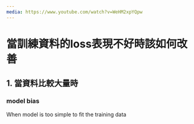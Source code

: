 ```yaml
---
media: https://www.youtube.com/watch?v=WeHM2xpYQpw
---
```

# 當訓練資料的loss表現不好時該如何改善

## 1. 當資料比較大量時

### model bias

When model is too simple to fit the training data
